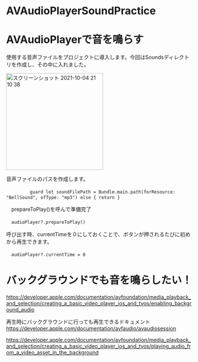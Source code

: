 # AVAudioPlayerSoundPractice

# AVAudioPlayerで音を鳴らす

使用する音声ファイルをプロジェクトに導入します。今回はSoundsディレクトリを作成し、その中に入れました。

<img width="262" alt="スクリーンショット 2021-10-04 21 10 38" src="https://user-images.githubusercontent.com/72326299/135849011-7241b481-b763-46bf-ac6f-36f0128c9a74.png">

音声ファイルのパスを作成します。

　`        guard let soundFilePath = Bundle.main.path(forResource: "BellSound", ofType: "mp3") else { return }
   `


　prepareToPlay()を呼んで準備完了

　`audioPlayer?.prepareToPlay()`

呼び出す時、currentTimeを０にしておくことで、ボタンが押されるたびに初めから再生できます。

　`audioPlayer?.currentTime = 0`

# バックグラウンドでも音を鳴らしたい！

https://developer.apple.com/documentation/avfoundation/media_playback_and_selection/creating_a_basic_video_player_ios_and_tvos/enabling_background_audio

再生時にバックグラウンドに行っても再生できるドキュメント
https://developer.apple.com/documentation/avfaudio/avaudiosession

https://developer.apple.com/documentation/avfoundation/media_playback_and_selection/creating_a_basic_video_player_ios_and_tvos/playing_audio_from_a_video_asset_in_the_background
